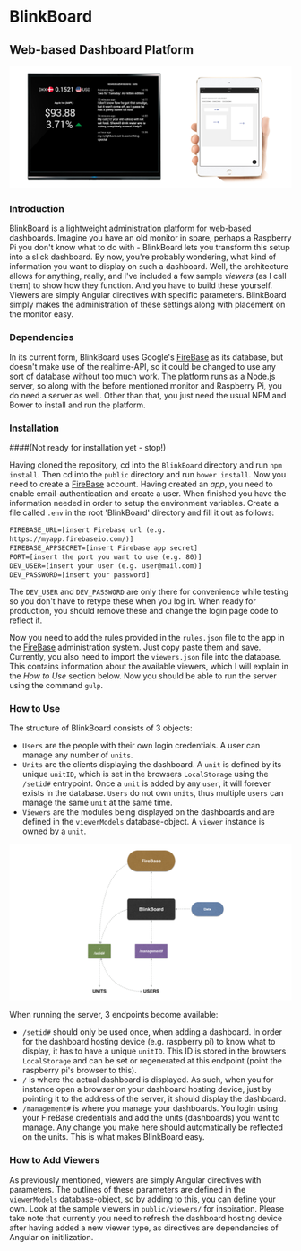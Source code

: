 # BlinkBoard
## Web-based Dashboard Platform

![example](README/example.jpg)

### Introduction
BlinkBoard is a lightweight administration platform for web-based dashboards. Imagine you have an old monitor in spare, perhaps a Raspberry Pi you don't know what to do with - BlinkBoard lets you transform this setup into a slick dashboard. By now, you're probably wondering, what kind of information you want to display on such a dashboard. Well, the architecture allows for anything, really, and I've included a few sample *viewers* (as I call them) to show how they function. And you have to build these yourself. Viewers are simply Angular directives with specific parameters. BlinkBoard simply makes the administration of these settings along with placement on the monitor easy.

### Dependencies
In its current form, BlinkBoard uses Google's [FireBase](https://www.firebase.com/) as its database, but doesn't make use of the realtime-API, so it could be changed to use any sort of database without too much work. The platform runs as a Node.js server, so along with the before mentioned monitor and Raspberry Pi, you do need a server as well. Other than that, you just need the usual NPM and Bower to install and run the platform.

### Installation
####(Not ready for installation yet - stop!)

Having cloned the repository, cd into the `BlinkBoard` directory and run `npm install`. Then cd into the `public` directory and run `bower install`. Now you need to create a [FireBase](https://www.firebase.com/) account. Having created an *app*, you need to enable email-authentication and create a user. When finished you have the information needed in order to setup the environment variables. Create a file called `.env` in the root 'BlinkBoard' directory and fill it out as follows:
```
FIREBASE_URL=[insert Firebase url (e.g. https://myapp.firebaseio.com/)]
FIREBASE_APPSECRET=[insert Firebase app secret]
PORT=[insert the port you want to use (e.g. 80)]
DEV_USER=[insert your user (e.g. user@mail.com)]
DEV_PASSWORD=[insert your password]
```
The `DEV_USER` and `DEV_PASSWORD` are only there for convenience while testing so you don't have to retype these when you log in. When ready for production, you should remove these and change the login page code to reflect it.

Now you need to add the rules provided in the `rules.json` file to the app in the [FireBase](https://www.firebase.com/) administration system. Just copy paste them and save. Currently, you also need to import the `viewers.json` file into the database. This contains information about the available viewers, which I will explain in the *How to Use* section below. Now you should be able to run the server using the command `gulp`.

### How to Use
The structure of BlinkBoard consists of 3 objects:
* `Users` are the people with their own login credentials. A user can manage any number of `units`.
* `Units` are the clients displaying the dashboard. A `unit` is defined by its unique `unitID`, which is set in the browsers `LocalStorage` using the `/setid#` entrypoint. Once a `unit` is added by any `user`, it will forever exists in the database. `Users` do not own `units`, thus multiple `users` can manage the same `unit` at the same time.
* `Viewers` are the modules being displayed on the dashboards and are defined in the `viewerModels` database-object. A `viewer` instance is owned by a `unit`.

![diagram](README/diagram.png)

When running the server, 3 endpoints become available:
* `/setid#` should only be used once, when adding a dashboard. In order for the dashboard hosting device (e.g. raspberry pi) to know what to display, it has to have a unique `unitID`. This ID is stored in the browsers `LocalStorage` and can be set or regenerated at this endpoint (point the raspberry pi's browser to this).
* `/` is where the actual dashboard is displayed. As such, when you for instance open a browser on your dashboard hosting device, just by pointing it to the address of the server, it should display the dashboard.
* `/management#` is where you manage your dashboards. You login using your FireBase credentials and add the units (dashboards) you want to manage. Any change you make here should automatically be reflected on the units. This is what makes BlinkBoard easy.

### How to Add Viewers
As previously mentioned, viewers are simply Angular directives with parameters. The outlines of these parameters are defined in the `viewerModels` database-object, so by adding to this, you can define your own. Look at the sample viewers in `public/viewers/` for inspiration. Please take note that currently you need to refresh the dashboard hosting device after having added a new viewer type, as directives are dependencies of Angular on initilization.